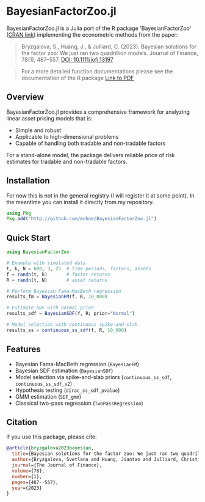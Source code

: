 # BayesianFactorZoo.jl

BayesianFactorZoo.jl is a Julia port of the R package 'BayesianFactorZoo' ([CRAN link](https://cran.r-project.org/web/packages/BayesianFactorZoo/index.html)) implementing the econometric methods from the paper:

> Bryzgalova, S., Huang, J., & Julliard, C. (2023). Bayesian solutions for the factor zoo: We just ran two quadrillion models. Journal of Finance, 78(1), 487–557. [DOI: 10.1111/jofi.13197](https://doi.org/10.1111/jofi.13197)

> For a more detailed function documentations please see the documentation of the R package [Link to PDF](https://cran.r-project.org/web/packages/BayesianFactorZoo/BayesianFactorZoo.pdf)

## Overview

BayesianFactorZoo.jl provides a comprehensive framework for analyzing linear asset pricing models that is:
- Simple and robust
- Applicable to high-dimensional problems
- Capable of handling both tradable and non-tradable factors

For a stand-alone model, the package delivers reliable price of risk estimates for tradable and non-tradable factors.

## Installation

For now this is not in the general registry (I will register it at some point). In the meantime you can install it directly from my repository.
```julia
using Pkg
Pkg.add("http://github.com/eohne/BayesianFactorZoo.jl")
```

## Quick Start

```julia
using BayesianFactorZoo

# Example with simulated data
t, k, N = 600, 3, 25  # time periods, factors, assets
f = randn(t, k)       # factor returns
R = randn(t, N)       # asset returns

# Perform Bayesian Fama-MacBeth regression
results_fm = BayesianFM(f, R, 10_000)

# Estimate SDF with normal prior
results_sdf = BayesianSDF(f, R; prior="Normal")

# Model selection with continuous spike-and-slab
results_ss = continuous_ss_sdf(f, R, 10_000)
```

## Features

- Bayesian Fama-MacBeth regression (`BayesianFM`)
- Bayesian SDF estimation (`BayesianSDF`)
- Model selection via spike-and-slab priors (`continuous_ss_sdf`, `continuous_ss_sdf_v2`)
- Hypothesis testing (`dirac_ss_sdf_pvalue`)
- GMM estimation (`SDF_gmm`)
- Classical two-pass regression (`TwoPassRegression`)

## Citation

If you use this package, please cite:

```bibtex
@article{bryzgalova2023bayesian,
  title={Bayesian solutions for the factor zoo: We just ran two quadrillion models},
  author={Bryzgalova, Svetlana and Huang, Jiantao and Julliard, Christian},
  journal={The Journal of Finance},
  volume={78},
  number={1},
  pages={487--557},
  year={2023}
}
```